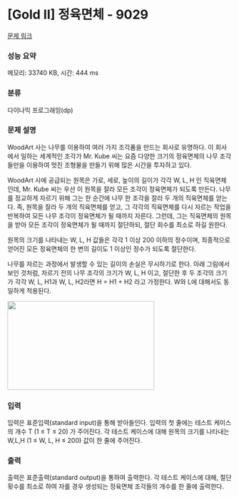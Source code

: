 # [Gold II] 정육면체 - 9029 

[문제 링크](https://www.acmicpc.net/problem/9029) 

### 성능 요약

메모리: 33740 KB, 시간: 444 ms

### 분류

다이나믹 프로그래밍(dp)

### 문제 설명

<p>WoodArt 사는 나무를 이용하여 여러 가지 조각품을 만드는 회사로 유명하다. 이 회사에서 일하는 세계적인 조각가 Mr. Kube 씨는 요즘 다양한 크기의 정육면체의 나무 조각들만을 이용하여 멋진 조형물을 만들기 위해 많은 시간을 투자하고 있다. </p>

<p>WoodArt 사에 공급되는 원목은 가로, 세로, 높이의 길이가 각각 W, L, H 인 직육면체인데, Mr. Kube 씨는 우선 이 원목을 잘라 모든 조각이 정육면체가 되도록 만든다. 나무를 정교하게 자르기 위해 그는 한 순간에 나무 한 조각을 잘라 두 개의 직육면체를 얻는다. 즉, 원목을 잘라 두 개의 직육면체를 얻고, 그 각각의 직육면체를 다시 자르는 작업을 반복하여 모든 나무 조각이 정육면체가 될 때까지 자른다. 그런데, 그는 직육면체의 원목을 받아 모든 조각이 정육면체가 될 때까지 절단하되, 절단 회수를 최소로 하길 원한다.</p>

<p>원목의 크기를 나타내는 W, L, H 값들은 각각 1 이상 200 이하의 정수이며, 최종적으로 얻어진 모든 정육면체의 한 변의 길이도 1 이상인 정수가 되도록 절단한다.</p>

<p>나무를 자르는 과정에서 발생할 수 있는 길이의 손실은 무시하기로 한다. 아래 그림에서 보인 것처럼, 자르기 전의 나무 조각의 크기가 W, L, H 이고, 절단한 후 두 조각의 크기가 각각 W, L, H1과 W, L, H2라면 H = H1 + H2 라고 가정한다. W와 L에 대해서도 동일하게 적용된다.</p>

<p><img alt="" src="https://www.acmicpc.net/upload/images2/cub.png" style="height:199px; width:329px"></p>

### 입력 

 <p>입력은 표준입력(standard input)을 통해 받아들인다. 입력의 첫 줄에는 테스트 케이스의 개수 T (1 ≤ T ≤ 20) 가 주어진다. 각 테스트 케이스에 대해 원목의 크기를 나타내는 W,L,H (1 ≤ W, L, H ≤ 200) 값이 한 줄에 주어진다. </p>

### 출력 

 <p>출력은 표준출력(standard output)을 통하여 출력한다. 각 테스트 케이스에 대해, 절단 횟수를 최소로 하여 자를 경우 생성되는 정육면체 조각들의 개수를 한 줄에 출력한다.</p>

